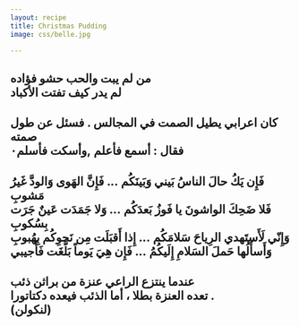 ```yaml
---
layout: recipe
title: Christmas Pudding
image: css/belle.jpg

---
```


 
من لم يبت والحب حشو فؤاده    
لم يدر كيف تفتت الأكباد        
-------------    
كان اعرابي يطيل الصمت في المجالس . فسئل عن طول صمته    
فقال :   أسمع فأعلم ,وأسكت فأسلم٠    
--------------    

فَإِن يَكُ حالَ الناسُ بَيني وَبَينَكُم ... فَإِنَّ الهَوى وَالودَّ غَيرُ مَشوبِ    
فَلا ضَحِكَ الواشونَ يا فَوزُ بَعدَكُم ... وَلا جَمَدَت عَينٌ جَرَت بِسُكوبِ    
وَإِنّي لَأَستَهدي الرِياحَ سَلامَكُم ... إِذا أَقبَلَت مِن نَحوِكُم بِهُبوبِ    
وَأَسأَلُها حَملَ السَلامِ إِلَيكُمُ ... فَإِن هِيَ يَوماً بَلَّغَت فَأَجيبي    
--------------    
عندما ينتزع الراعي عنزة من براثن ذئب    
تعده العنزة بطلا ، أما الذئب فيعده دكتاتورا .    
(لنكولن)    
--------------    

